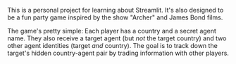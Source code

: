 This is a personal project for learning about Streamlit. 
It's also designed to be a fun party game inspired by the show "Archer" and James Bond films.

The game's pretty simple: Each player has a country and a secret agent name. They also receive a target agent (but *not* the target country)
and two other agent identities (target *and* country). The goal is to track down the target's hidden country-agent pair by trading information
with other players.
